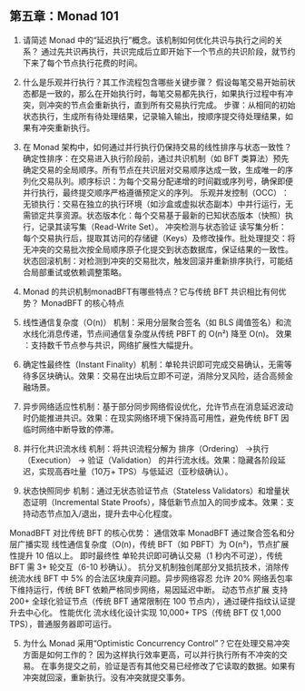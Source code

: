 ## 第五章：Monad 101
 
1. 请简述 Monad 中的“延迟执行”概念。该机制如何优化共识与执行之间的关系？
通过先共识再执行，共识完成后立即开始下一个节点的共识阶段，就节约下来了每个节点执行花费的时间。

2. 什么是乐观并行执行？其工作流程包含哪些关键步骤？
假设每笔交易开始前状态都是一致的，那么在开始执行时，每笔交易都先执行，如果执行过程中有冲突，则冲突的节点会重新执行，直到所有交易执行完成。
步骤：从相同的初始状态执行，生成所有待处理结果，记录输入输出，按顺序提交待处理结果，如果有冲突重新执行。

3. 在 Monad 架构中，如何通过并行执行仍保持交易的线性排序与状态一致性？
​​确定性排序​​：在交易进入执行阶段前，通过共识机制（如 BFT 类算法）预先确定交易的全局顺序。所有节点在共识层对交易顺序达成一致，生成唯一的序列化交易队列。
​​顺序标识​​：为每个交易分配递增的时间戳或序列号，确保即便并行执行，最终提交顺序严格遵循预定义的序列。
乐观并发控制（OCC）​​：
​​无锁执行​​：交易在独立的执行环境（如沙盒或虚拟状态副本）中并行运行，无需锁定共享资源。
​​状态版本化​​：每个交易基于最新的已知状态版本（快照）执行，记录其读写集（Read-Write Set）。
冲突检测与状态验证​​
​读写集分析​​：
每个交易执行后，提取其访问的存储键（Keys）及修改操作。
​​批处理提交​​：将无冲突的交易批次按全局顺序原子化提交到状态数据库，保证结果的一致性。
​​状态回滚机制​​：对检测到冲突的交易批次，触发回滚并重新排序执行，可能结合局部重试或依赖调整策略。

4. Monad 的共识机制monadBFT有哪些特点？它与传统 BFT 共识相比有何优势？
MonadBFT 的核心特点​​
1. ​​线性通信复杂度（O(n)）​​
​​机制​​：采用分层聚合签名（如 BLS 阈值签名）和流水线化消息传递，节点间通信复杂度从传统 PBFT 的 O(n²) 降至 O(n)。
​​效果​​：支持数千节点参与共识，网络扩展性大幅提升。
2. ​​确定性最终性（Instant Finality）​​
​​机制​​：单轮共识即可完成交易确认，无需等待多区块确认。
​​效果​​：交易在出块后立即不可逆，消除分叉风险，适合高频金融场景。
3. ​​异步网络适应性​​
​​机制​​：基于部分同步网络假设优化，允许节点在消息延迟波动时仍能推进共识。
​​效果​​：在现实网络环境下保持高可用性，避免传统 BFT 因临时网络中断导致的停滞。
4. ​​并行化共识流水线​​
​​机制​​：将共识流程分解为 ​​排序（Ordering）​​ → ​​执行（Execution）​​ → ​​验证（Validation）​​ 的并行流水线。
​​效果​​：隐藏各阶段延迟，实现高吞吐量（10万+ TPS）与低延迟（亚秒级确认）。
5. ​​状态快照同步​​
​​机制​​：通过无状态验证节点（Stateless Validators）和增量状态证明（Incremental State Proofs），降低新节点加入的同步成本。
​​效果​​：支持动态节点加入/退出，提升去中心化程度。

MonadBFT 对比传统 BFT 的核心优势​​：
​​通信效率​​
MonadBFT 通过聚合签名和分层广播实现 ​​线性通信复杂度（O(n)​​，传统 BFT（如 PBFT）为 O(n²)，节点扩展性提升 10 倍以上。
​​即时最终性​​
单轮共识即可确认交易（​​1 秒内不可逆​​），传统 BFT 需 3+ 轮交互（6-10 秒确认）。
​​抗分叉机制​​
独创尾部分叉抵抗技术，消除传统流水线 BFT 中 5% 的合法区块废弃问题。
​​异步网络容忍​​
允许 20% 网络丢包率下维持运行，传统 BFT 依赖严格同步网络，易因延迟中断。
​​动态节点扩展​​
支持 200+ 全球化验证节点（传统 BFT 通常限制在 100 节点内），通过硬件指纹认证提升去中心化。
​​性能优化​​
流水线化设计实现 10,000+ TPS（传统 BFT 仅 1,000 TPS），普通服务器即可运行。

5. 为什么 Monad 采用“Optimistic Concurrency Control”？它在处理交易冲突方面是如何工作的？
因为这样执行效率更高，可以并行执行所有不冲突的交易。
在事务提交之前，验证是否有其他交易已经修改了它读取的数据。如果有冲突就回滚，重新执行。没有冲突就提交事务。


